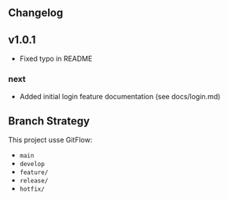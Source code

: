 ## Changelog

## v1.0.1
- Fixed typo in README

### next
- Added initial login feature documentation (see docs/login.md)

## Branch Strategy

This project usse GitFlow:
- `main`
- `develop`
- `feature/`
- `release/`
- `hotfix/`
